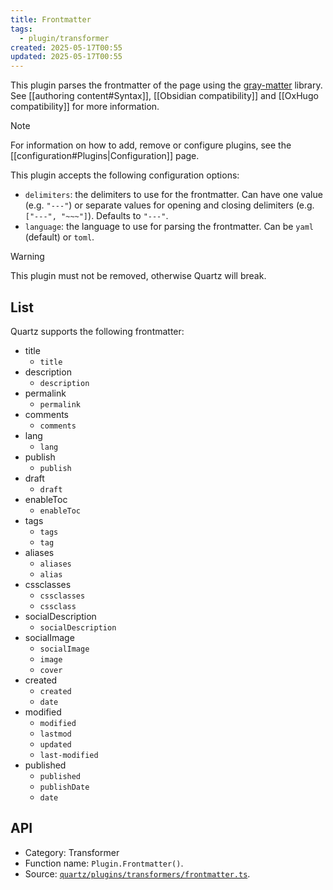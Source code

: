 ```yaml
---
title: Frontmatter
tags:
  - plugin/transformer
created: 2025-05-17T00:55
updated: 2025-05-17T00:55
---
```


This plugin parses the frontmatter of the page using the [gray-matter](https://github.com/jonschlinkert/gray-matter) library. See [[authoring content#Syntax]], [[Obsidian compatibility]] and [[OxHugo compatibility]] for more information.

> [!note]
> For information on how to add, remove or configure plugins, see the [[configuration#Plugins|Configuration]] page.

This plugin accepts the following configuration options:

- `delimiters`: the delimiters to use for the frontmatter. Can have one value (e.g. `"---"`) or separate values for opening and closing delimiters (e.g. `["---", "~~~"]`). Defaults to `"---"`.
- `language`: the language to use for parsing the frontmatter. Can be `yaml` (default) or `toml`.

> [!warning]
> This plugin must not be removed, otherwise Quartz will break.

## List

Quartz supports the following frontmatter:

- title
  - `title`
- description
  - `description`
- permalink
  - `permalink`
- comments
  - `comments`
- lang
  - `lang`
- publish
  - `publish`
- draft
  - `draft`
- enableToc
  - `enableToc`
- tags
  - `tags`
  - `tag`
- aliases
  - `aliases`
  - `alias`
- cssclasses
  - `cssclasses`
  - `cssclass`
- socialDescription
  - `socialDescription`
- socialImage
  - `socialImage`
  - `image`
  - `cover`
- created
  - `created`
  - `date`
- modified
  - `modified`
  - `lastmod`
  - `updated`
  - `last-modified`
- published
  - `published`
  - `publishDate`
  - `date`

## API

- Category: Transformer
- Function name: `Plugin.Frontmatter()`.
- Source: [`quartz/plugins/transformers/frontmatter.ts`](https://github.com/jackyzha0/quartz/blob/v4/quartz/plugins/transformers/frontmatter.ts).
